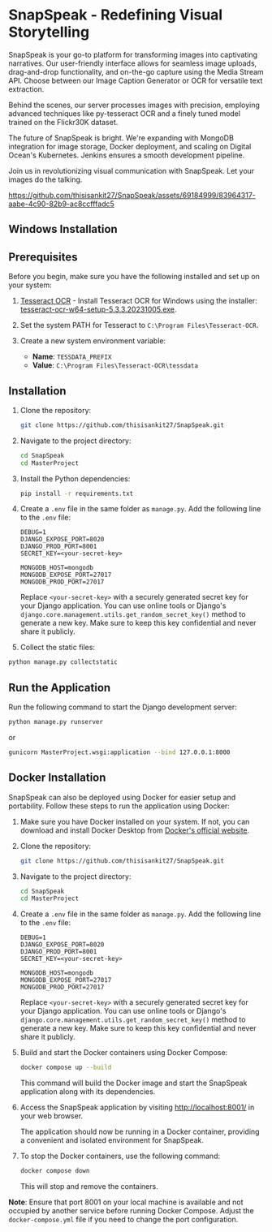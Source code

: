 # SnapSpeak - Redefining Visual Storytelling

SnapSpeak is your go-to platform for transforming images into captivating narratives. Our user-friendly interface allows for seamless image uploads, drag-and-drop functionality, and on-the-go capture using the Media Stream API. Choose between our Image Caption Generator or OCR for versatile text extraction.

Behind the scenes, our server processes images with precision, employing advanced techniques like py-tesseract OCR and a finely tuned model trained on the Flickr30K dataset. 

The future of SnapSpeak is bright. We're expanding with MongoDB integration for image storage, Docker deployment, and scaling on Digital Ocean's Kubernetes. Jenkins ensures a smooth development pipeline.

Join us in revolutionizing visual communication with SnapSpeak. Let your images do the talking.



https://github.com/thisisankit27/SnapSpeak/assets/69184999/83964317-aabe-4c90-82b9-ac8ccfffadc5


## Windows Installation

## Prerequisites

Before you begin, make sure you have the following installed and set up on your system:

1. [Tesseract OCR](https://github.com/tesseract-ocr/tesseract) - Install Tesseract OCR for Windows using the installer: [tesseract-ocr-w64-setup-5.3.3.20231005.exe](https://digi.bib.uni-mannheim.de/tesseract/tesseract-ocr-w64-setup-5.3.3.20231005.exe).

2. Set the system PATH for Tesseract to `C:\Program Files\Tesseract-OCR`.

3. Create a new system environment variable:
   - **Name**: `TESSDATA_PREFIX`
   - **Value**: `C:\Program Files\Tesseract-OCR\tessdata`

## Installation

1. Clone the repository:

   ```bash
   git clone https://github.com/thisisankit27/SnapSpeak.git
   ```

2. Navigate to the project directory:

   ```bash
   cd SnapSpeak
   cd MasterProject
   ```

3. Install the Python dependencies:

   ```bash
   pip install -r requirements.txt
   ```

4. Create a `.env` file in the same folder as `manage.py`. Add the following line to the `.env` file:

   ```dotenv
   DEBUG=1
   DJANGO_EXPOSE_PORT=8020
   DJANGO_PROD_PORT=8001
   SECRET_KEY=<your-secret-key>

   MONGODB_HOST=mongodb
   MONGODB_EXPOSE_PORT=27017
   MONGODB_PROD_PORT=27017
   ```

   Replace `<your-secret-key>` with a securely generated secret key for your Django application. You can use online tools or Django's `django.core.management.utils.get_random_secret_key()` method to generate a new key. Make sure to keep this key confidential and never share it publicly.

5. Collect the static files:

```bash
python manage.py collectstatic
```

## Run the Application

Run the following command to start the Django development server:

```bash
python manage.py runserver
```
or 

```bash
gunicorn MasterProject.wsgi:application --bind 127.0.0.1:8000
```
   
## Docker Installation

SnapSpeak can also be deployed using Docker for easier setup and portability. Follow these steps to run the application using Docker:

1. Make sure you have Docker installed on your system. If not, you can download and install Docker Desktop from [Docker's official website](https://www.docker.com/products/docker-desktop).

2. Clone the repository:

   ```bash
   git clone https://github.com/thisisankit27/SnapSpeak.git
   ```

3. Navigate to the project directory:

   ```bash
   cd SnapSpeak
   cd MasterProject
   ```

4. Create a `.env` file in the same folder as `manage.py`. Add the following line to the `.env` file:

   ```dotenv
   DEBUG=1
   DJANGO_EXPOSE_PORT=8020
   DJANGO_PROD_PORT=8001
   SECRET_KEY=<your-secret-key>

   MONGODB_HOST=mongodb
   MONGODB_EXPOSE_PORT=27017
   MONGODB_PROD_PORT=27017
   ```

   Replace `<your-secret-key>` with a securely generated secret key for your Django application. You can use online tools or Django's `django.core.management.utils.get_random_secret_key()` method to generate a new key. Make sure to keep this key confidential and never share it publicly.


5. Build and start the Docker containers using Docker Compose:

   ```bash
   docker compose up --build
   ```

   This command will build the Docker image and start the SnapSpeak application along with its dependencies.

6. Access the SnapSpeak application by visiting [http://localhost:8001/](http://localhost:8001/) in your web browser.

   The application should now be running in a Docker container, providing a convenient and isolated environment for SnapSpeak.

7. To stop the Docker containers, use the following command:

   ```bash
   docker compose down
   ```

   This will stop and remove the containers.

**Note**: Ensure that port 8001 on your local machine is available and not occupied by another service before running Docker Compose. Adjust the `docker-compose.yml` file if you need to change the port configuration.
